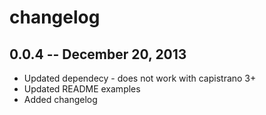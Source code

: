 # changelog

## 0.0.4 -- December 20, 2013
  * Updated dependecy - does not work with capistrano 3+
  * Updated README examples
  * Added changelog